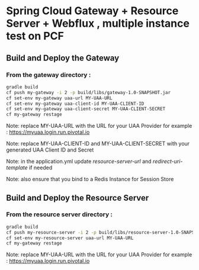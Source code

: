 # Spring Cloud Gateway + Resource Server + Webflux , multiple instance test on PCF

## Build and Deploy the Gateway

### From the gateway directory :

```sh
gradle build
cf push my-gateway -i 2 -p build/libs/gateway-1.0-SNAPSHOT.jar
cf set-env my-gateway uaa-url MY-UAA-URL
cf set-env my-gateway uaa-client-id MY-UAA-CLIENT-ID
cf set-env my-gateway uaa-client-secret MY-UAA-CLIENT-SECRET
cf my-gateway restage
```

Note: replace MY-UAA-URL with the URL for your UAA Provider for example : https://myuaa.login.run.pivotal.io

Note: replace MY-UAA-CLIENT-ID and MY-UAA-CLIENT-SECRET with your generated UAA Client ID and Secret

Note: in the application.yml update *resource-server-url* and *redirect-uri-template* if needed

Note: also ensure that you bind to a Redis Instance for Session Store

## Build and Deploy the Resource Server

### From the resource server directory :

```sh
gradle build
cf push my-resource-server -i 2 -p build/libs/resource-server-1.0-SNAPSHOT.jar 
cf set-env my-resource-server uaa-url MY-UAA-URL
cf my-gateway restage
```

Note: replace MY-UAA-URL with the URL for your UAA Provider for example : https://myuaa.login.run.pivotal.io

